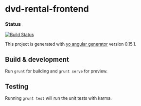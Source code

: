 # dvd-rental-frontend 

### Status
[![Build Status](https://travis-ci.org/bruckwubete/kickit.online.front.svg?branch=master)](https://travis-ci.org/bruckwubete/kickit.online.front)


This project is generated with [yo angular generator](https://github.com/yeoman/generator-angular)
version 0.15.1.

## Build & development

Run `grunt` for building and `grunt serve` for preview.

## Testing

Running `grunt test` will run the unit tests with karma.
